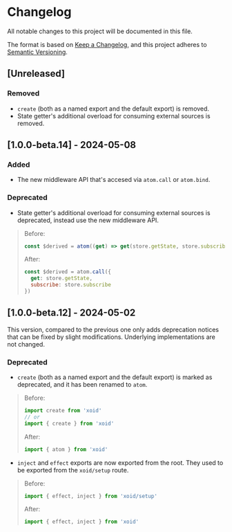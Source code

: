 # Changelog

All notable changes to this project will be documented in this file.

The format is based on [Keep a Changelog](https://keepachangelog.com/en/1.1.0/),
and this project adheres to [Semantic Versioning](https://semver.org/spec/v2.0.0.html).

## [Unreleased]

### Removed
- `create` (both as a named export and the default export) is removed.
- State getter's additional overload for consuming external sources is removed.

## [1.0.0-beta.14] - 2024-05-08

### Added

- The new middleware API that's accesed via `atom.call` or `atom.bind`.

### Deprecated

- State getter's additional overload for consuming external sources is deprecated, instead use the new middleware API.

> Before:
> ```js
> const $derived = atom((get) => get(store.getState, store.subscribe))
> ```
> After:
> ```js
> const $derived = atom.call({
>   get: store.getState,
>   subscribe: store.subscribe
> })
> ```


## [1.0.0-beta.12] - 2024-05-02

This version, compared to the previous one only adds deprecation notices that can be fixed by slight modifications. Underlying implementations are not changed.

### Deprecated

- `create` (both as a named export and the default export) is marked as deprecated, and it has been renamed to `atom`.

> Before:
> ```js
> import create from 'xoid'
>// or
> import { create } from 'xoid'
> ```
> After:
> ```js
> import { atom } from 'xoid'
> ```
- `inject` and `effect` exports are now exported from the root. They used to be exported from the `xoid/setup` route.

> Before:
> ```js
> import { effect, inject } from 'xoid/setup'
> ```
> After:
> ```js
> import { effect, inject } from 'xoid'
> ```
